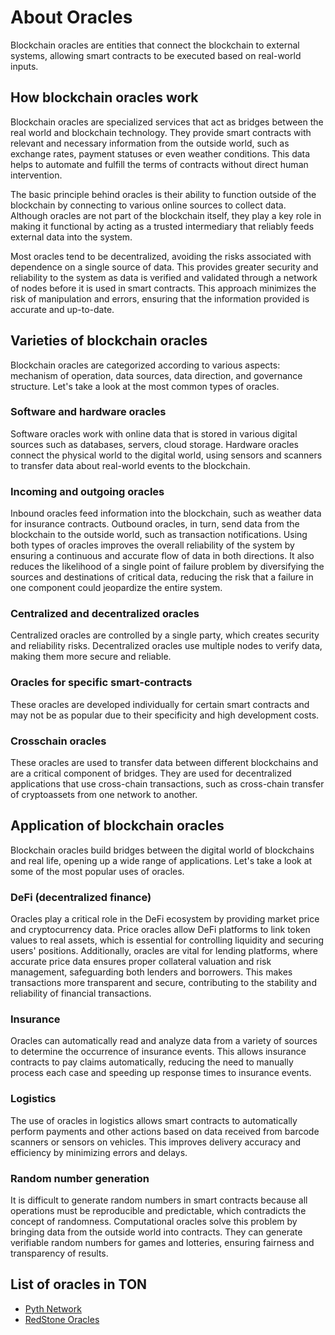 # About Oracles

Blockchain oracles are entities that connect the blockchain to external systems, allowing smart contracts to be executed based on real-world inputs.

## How blockchain oracles work

Blockchain oracles are specialized services that act as bridges between the real world and blockchain technology. They provide smart contracts with relevant and necessary information from the outside world, such as exchange rates, payment statuses or even weather conditions. This data helps to automate and fulfill the terms of contracts without direct human intervention.
	
The basic principle behind oracles is their ability to function outside of the blockchain by connecting to various online sources to collect data. Although oracles are not part of the blockchain itself, they play a key role in making it functional by acting as a trusted intermediary that reliably feeds external data into the system.
	
Most oracles tend to be decentralized, avoiding the risks associated with dependence on a single source of data. This provides greater security and reliability to the system as data is verified and validated through a network of nodes before it is used in smart contracts. This approach minimizes the risk of manipulation and errors, ensuring that the information provided is accurate and up-to-date.

## Varieties of blockchain oracles

Blockchain oracles are categorized according to various aspects: mechanism of operation, data sources, data direction, and governance structure. Let's take a look at the most common types of oracles.

### Software and hardware oracles  
	
Software oracles work with online data that is stored in various digital sources such as databases, servers, cloud storage. Hardware oracles connect the physical world to the digital world, using sensors and scanners to transfer data about real-world events to the blockchain.

### Incoming and outgoing oracles
	
Inbound oracles feed information into the blockchain, such as weather data for insurance contracts. Outbound oracles, in turn, send data from the blockchain to the outside world, such as transaction notifications. Using both types of oracles improves the overall reliability of the system by ensuring a continuous and accurate flow of data in both directions. It also reduces the likelihood of a single point of failure problem by diversifying the sources and destinations of critical data, reducing the risk that a failure in one component could jeopardize the entire system.

### Centralized and decentralized oracles
	
Centralized oracles are controlled by a single party, which creates security and reliability risks. Decentralized oracles use multiple nodes to verify data, making them more secure and reliable.

### Oracles for specific smart-contracts
	
These oracles are developed individually for certain smart contracts and may not be as popular due to their specificity and high development costs.

### Crosschain oracles
	
These oracles are used to transfer data between different blockchains and are a critical component of bridges. They are used for decentralized applications that use cross-chain transactions, such as cross-chain transfer of cryptoassets from one network to another.

## Application of blockchain oracles
	
Blockchain oracles build bridges between the digital world of blockchains and real life, opening up a wide range of applications. Let's take a look at some of the most popular uses of oracles.

### DeFi (decentralized finance)
	
Oracles play a critical role in the DeFi ecosystem by providing market price and cryptocurrency data. Price oracles allow DeFi platforms to link token values to real assets, which is essential for controlling liquidity and securing users' positions. Additionally, oracles are vital for lending platforms, where accurate price data ensures proper collateral valuation and risk management, safeguarding both lenders and borrowers. This makes transactions more transparent and secure, contributing to the stability and reliability of financial transactions.

### Insurance
	
Oracles can automatically read and analyze data from a variety of sources to determine the occurrence of insurance events. This allows insurance contracts to pay claims automatically, reducing the need to manually process each case and speeding up response times to insurance events.

### Logistics
	
The use of oracles in logistics allows smart contracts to automatically perform payments and other actions based on data received from barcode scanners or sensors on vehicles. This improves delivery accuracy and efficiency by minimizing errors and delays.

### Random number generation
	 
It is difficult to generate random numbers in smart contracts because all operations must be reproducible and predictable, which contradicts the concept of randomness. Computational oracles solve this problem by bringing data from the outside world into contracts. They can generate verifiable random numbers for games and lotteries, ensuring fairness and transparency of results.

## List of oracles in TON

* [Pyth Network](/develop/oracles/pyth_network)
* [RedStone Oracles](/develop/oracles/red_stone)

